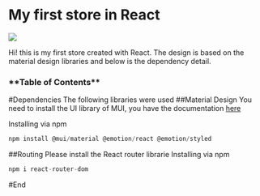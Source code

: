 <h1>My first store in React</h1>

![](https://www.mobinius.com/wp-content/uploads/2020/02/reactjs-2.png)

Hi! this is my first store created with React. The design is based on the material design libraries and below is the dependency detail.
<br>

<h3>**Table of Contents**</h3>


#Dependencies
The following libraries were used
##Material Design
You need to install the UI library of MUI, you have the documentation [here](httphttps://mui.com/getting-started/installation/:// "here")


Installing via npm

```javascript
npm install @mui/material @emotion/react @emotion/styled
```


##Routing
Please install the React router librarie
Installing via npm

```javascript
npm i react-router-dom
```

#End
